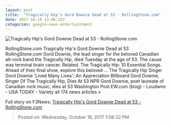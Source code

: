 ```yaml
---
layout: post
title:  "Tragically Hip's Gord Downie Dead at 53 - RollingStone.com"
date: 2017-10-18 13:06:32Z
categories: google-news-entertaintment
---
```


![Tragically Hip's Gord Downie Dead at 53 - RollingStone.com](http://img.wennermedia.com/social/gord-downie-obit-2accf8f3-d0dd-4bf8-ac46-a50f24d60419.jpg)

RollingStone.com Tragically Hip's Gord Downie Dead at 53 RollingStone.com Gord Downie, the lead singer for the beloved Canadian alt-rock band the Tragically Hip, died Tuesday at the age of 53. The cause was terminal brain cancer. Related. The Tragically Hip: 10 Essential Songs. Ahead of their final show, explore this beloved ... The Tragically Hip Singer Gord Downie 'Lived Many Lives': An Appreciation Billboard Gord Downie, Singer Of The Tragically Hip, Dies At 53 NPR Gord Downie, poet laureate of Canadian rock music, dies at 53 Washington Post EW.com (blog) - Loudwire - USA TODAY - Variety all 174 news articles »


Full story on F3News: [Tragically Hip's Gord Downie Dead at 53 - RollingStone.com](http://www.f3nws.com/n/Q33KBD)

> Posted on: Wednesday, October 18, 2017 1:06:32 PM
